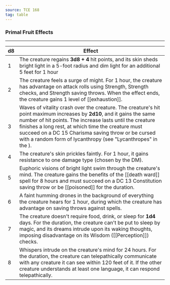 ```yaml
---
source: TCE 168
tag: table
---
```


### Primal Fruit Effects
---
|d8|Effect|
|----|------------|
|1|The creature regains **3d8 + 4** hit points, and its skin sheds bright light in a 5-foot radius and dim light for an additional 5 feet for 1 hour|
|2|The creature feels a surge of might. For 1 hour, the creature has advantage on attack rolls using Strength, Strength checks, and Strength saving throws. When the effect ends, the creature gains 1 level of [[exhaustion]].|
|3|Waves of vitality crash over the creature. The creature's hit point maximum increases by **2d10**, and it gains the same number of hit points. The increase lasts until the creature finishes a long rest, at which time the creature must succeed on a DC 15 Charisma saving throw or be cursed with a random form of lycanthropy (see "Lycanthropes" in the ).|
|4|The creature's skin prickles faintly. For 1 hour, it gains resistance to one damage type (chosen by the DM).|
|5|Euphoric visions of bright light swim through the creature's mind. The creature gains the benefits of the [[death ward]] spell for 8 hours and must succeed on a DC 13 Constitution saving throw or be [[poisoned]] for the duration.|
|6|A faint humming drones in the background of everything the creature hears for 1 hour, during which the creature has advantage on saving throws against spells.|
|7|The creature doesn't require food, drink, or sleep for **1d4** days. For the duration, the creature can't be put to sleep by magic, and its dreams intrude upon its waking thoughts, imposing disadvantage on its Wisdom ([[Perception]]) checks.|
|8|Whispers intrude on the creature's mind for 24 hours. For the duration, the creature can telepathically communicate with any creature it can see within 120 feet of it. If the other creature understands at least one language, it can respond telepathically.|
